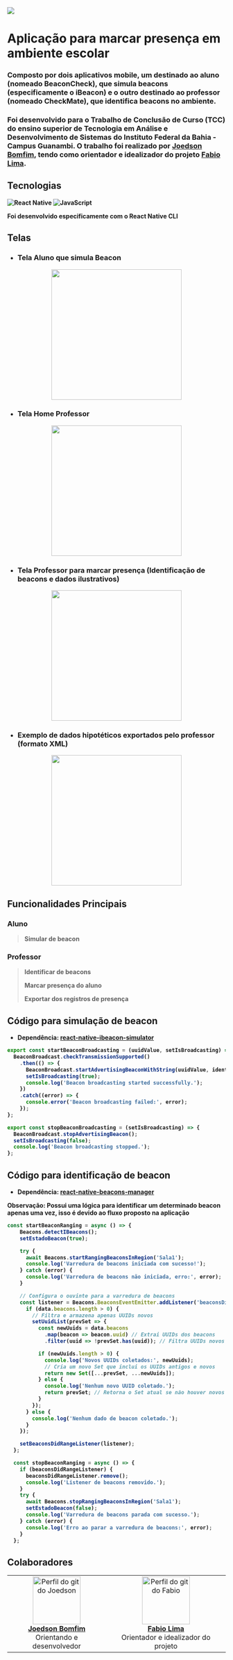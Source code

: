 <img src="Imagens/logomarca.jpg"/>

# Aplicação para marcar presença em ambiente escolar

### Composto por dois aplicativos mobile, um destinado ao aluno (nomeado BeaconCheck), que simula beacons (especificamente o iBeacon) e o outro destinado ao professor (nomeado CheckMate), que identifica beacons no ambiente. 

### Foi desenvolvido para o Trabalho de Conclusão de Curso (TCC) do ensino superior de Tecnologia em Análise e Desenvolvimento de Sistemas do Instituto Federal da Bahia - Campus Guanambi. O trabalho foi realizado por <a href="https://github.com/Joedson-Bomfim"><b>Joedson Bomfim</a>, tendo como orientador e idealizador do projeto <a href="https://github.com/fabiomicromais"><b>Fabio Lima</a>.

## Tecnologias

![React Native](https://img.shields.io/badge/React_Native-20232A?style=for-the-badge&logo=react&logoColor=61DAFB) 
![JavaScript](https://img.shields.io/badge/JavaScript-F7DF1E?style=for-the-badge&logo=javascript&logoColor=black)

Foi desenvolvido especificamente com o React Native CLI

## Telas

- ### Tela Aluno que simula Beacon

<div align="center">
    <img src="Imagens/tela_aluno.jpg" style="height: 300px;"/>
</div>

- ### Tela Home Professor

<div align="center">
    <img src="Imagens/tela_home_professor.jpg" style="height: 300px;"/>
</div>

- ### Tela Professor para marcar presença (Identificação de beacons e dados ilustrativos)

<div align="center">
    <img src="Imagens/tela_marca_ppresenca.jpg" style="height: 300px;"/>
</div>

- ### Exemplo de dados hipotéticos exportados pelo professor (formato XML)

<div align="center">
    <img src="Imagens/exportacao_xml.jpg" style="height: 300px;"/>
</div>

## Funcionalidades Principais

### Aluno
> Simular de beacon

### Professor

> Identificar de beacons
>
> Marcar presença do aluno
>
> Exportar dos registros de presença
>

## Código para simulação de beacon

- Dependência: [react-native-ibeacon-simulator](https://github.com/rodrigo-nexudus/react-native-ibeacon-simulator)

```javascript
export const startBeaconBroadcasting = (uuidValue, setIsBroadcasting) => {
  BeaconBroadcast.checkTransmissionSupported()
    .then(() => {
      BeaconBroadcast.startAdvertisingBeaconWithString(uuidValue, identifier, major, minor);
      setIsBroadcasting(true);
      console.log('Beacon broadcasting started successfully.');
    })
    .catch((error) => {
      console.error('Beacon broadcasting failed:', error);
    });
};

export const stopBeaconBroadcasting = (setIsBroadcasting) => {
  BeaconBroadcast.stopAdvertisingBeacon();
  setIsBroadcasting(false);
  console.log('Beacon broadcasting stopped.');
};
```

## Código para identificação de beacon

- Dependência: [react-native-beacons-manager](https://github.com/rodrigo-nexudus/react-native-beacons-manager)

Observação: Possui uma lógica para identificar um determinado beacon apenas uma vez, isso é devido ao fluxo proposto na aplicação

```javascript
const startBeaconRanging = async () => {
    Beacons.detectIBeacons();
    setEstadoBeacon(true);

    try {
      await Beacons.startRangingBeaconsInRegion('Sala1');
      console.log('Varredura de beacons iniciada com sucesso!');
    } catch (error) {
      console.log('Varredura de beacons não iniciada, erro:', error);
    }

    // Configura o ouvinte para a varredura de beacons
    const listener = Beacons.BeaconsEventEmitter.addListener('beaconsDidRange', (data) => {
      if (data.beacons.length > 0) {
        // Filtra e armazena apenas UUIDs novos
        setUuidList(prevSet => {
          const newUuids = data.beacons
            .map(beacon => beacon.uuid) // Extrai UUIDs dos beacons
            .filter(uuid => !prevSet.has(uuid)); // Filtra UUIDs novos

          if (newUuids.length > 0) {
            console.log('Novos UUIDs coletados:', newUuids);
            // Cria um novo Set que inclui os UUIDs antigos e novos
            return new Set([...prevSet, ...newUuids]);
          } else {
            console.log('Nenhum novo UUID coletado.');
            return prevSet; // Retorna o Set atual se não houver novos UUIDs
          }
        });
      } else {
        console.log('Nenhum dado de beacon coletado.');
      }
    });

    setBeaconsDidRangeListener(listener);
  };

  const stopBeaconRanging = async () => {
    if (beaconsDidRangeListener) {
      beaconsDidRangeListener.remove();
      console.log('Listener de beacons removido.');
    }
    try {
      await Beacons.stopRangingBeaconsInRegion('Sala1');
      setEstadoBeacon(false);
      console.log('Varredura de beacons parada com sucesso.');
    } catch (error) {
      console.log('Erro ao parar a varredura de beacons:', error);
    }
  };
```

## Colaboradores 
<table align="center">
	    <tr>
	        <td align="center">
	            <a href="https://github.com/Joedson-Bomfim">
	                <img alt="Perfil do git do Joedson" width="110" src="https://avatars.githubusercontent.com/u/60985442?s=460&u=927c910cb65c33d61d844872645eee90e163c257&v=4"/>
	                <br/>
	                <b>Joedson Bomfim</b>
	            </a>
	            <br>Orientando e desenvolvedor</br>
	        </td>
	        <td align="center">
	            <a href="https://github.com/fabiomicromais"> 
			    <img alt="Perfil do git do Fabio" width="110" src="https://avatars.githubusercontent.com/u/44278903?v=4">
	                <br/>
			<b>Fabio Lima</b>
	            </a>
	            <br>Orientador e idealizador do projeto</br>
	        </td>
	    </tr>
</table>
